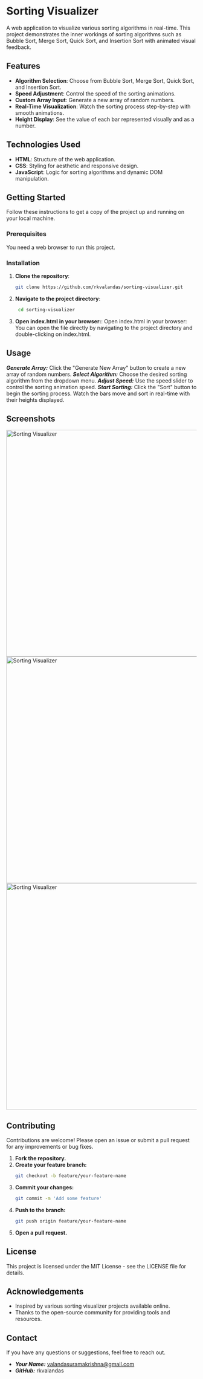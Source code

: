 # Sorting Visualizer

A web application to visualize various sorting algorithms in real-time. This project demonstrates the inner workings of sorting algorithms such as Bubble Sort, Merge Sort, Quick Sort, and Insertion Sort with animated visual feedback.

## Features

- **Algorithm Selection**: Choose from Bubble Sort, Merge Sort, Quick Sort, and Insertion Sort.
- **Speed Adjustment**: Control the speed of the sorting animations.
- **Custom Array Input**: Generate a new array of random numbers.
- **Real-Time Visualization**: Watch the sorting process step-by-step with smooth animations.
- **Height Display**: See the value of each bar represented visually and as a number.

## Technologies Used

- **HTML**: Structure of the web application.
- **CSS**: Styling for aesthetic and responsive design.
- **JavaScript**: Logic for sorting algorithms and dynamic DOM manipulation.

## Getting Started

Follow these instructions to get a copy of the project up and running on your local machine.

### Prerequisites

You need a web browser to run this project.

### Installation

1. **Clone the repository**:
   ```sh
   git clone https://github.com/rkvalandas/sorting-visualizer.git
2. **Navigate to the project directory**:
   ```sh
    cd sorting-visualizer
3. **Open index.html in your browser:**:
Open index.html in your browser:
You can open the file directly by navigating to the project directory and double-clicking on index.html.
## Usage

***Generate Array:*** Click the "Generate New Array" button to create a new array of random numbers.
***Select Algorithm:*** Choose the desired sorting algorithm from the dropdown menu.
***Adjust Speed:*** Use the speed slider to control the sorting animation speed.
***Start Sorting:*** Click the "Sort" button to begin the sorting process. Watch the bars move and sort in real-time with their heights displayed.
## Screenshots
<img src="Screenshots/Screenshot1.png" alt="Sorting Visualizer" width="600">
<img src="screenshots/Screenshot2.png" alt="Sorting Visualizer" width="600">
<img src="screenshots/Screenshot3.png" alt="Sorting Visualizer" width="600">

## Contributing

Contributions are welcome! Please open an issue or submit a pull request for any improvements or bug fixes.

1. **Fork the repository.**
2. **Create your feature branch:**
    ```sh
    git checkout -b feature/your-feature-name
3. **Commit your changes:**
    ```sh
    git commit -m 'Add some feature'
4. **Push to the branch:**
    ```sh
    git push origin feature/your-feature-name
5. **Open a pull request.**
## License

This project is licensed under the MIT License - see the LICENSE file for details.

## Acknowledgements

- Inspired by various sorting visualizer projects available online.
- Thanks to the open-source community for providing tools and resources.
## Contact

If you have any questions or suggestions, feel free to reach out.

- ***Your Name:*** valandasuramakrishna@gmail.com
- ***GitHub:*** rkvalandas